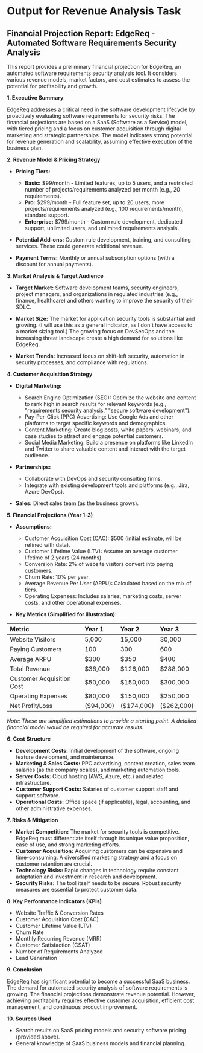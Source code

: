 # Output for Revenue Analysis Task

## Financial Projection Report: EdgeReq - Automated Software Requirements Security Analysis

This report provides a preliminary financial projection for EdgeReq, an automated software requirements security analysis tool. It considers various revenue models, market factors, and cost estimates to assess the potential for profitability and growth.

**1. Executive Summary**

EdgeReq addresses a critical need in the software development lifecycle by proactively evaluating software requirements for security risks. The financial projections are based on a SaaS (Software as a Service) model, with tiered pricing and a focus on customer acquisition through digital marketing and strategic partnerships. The model indicates strong potential for revenue generation and scalability, assuming effective execution of the business plan.

**2. Revenue Model & Pricing Strategy**

*   **Pricing Tiers:**
    *   **Basic:** \$99/month - Limited features, up to 5 users, and a restricted number of projects/requirements analyzed per month (e.g., 20 requirements).
    *   **Pro:** \$299/month - Full feature set, up to 20 users, more projects/requirements analyzed (e.g., 100 requirements/month), standard support.
    *   **Enterprise:** \$799/month - Custom rule development, dedicated support, unlimited users, and unlimited requirements analysis.

*   **Potential Add-ons:** Custom rule development, training, and consulting services. These could generate additional revenue.

*   **Payment Terms:** Monthly or annual subscription options (with a discount for annual payments).

**3. Market Analysis & Target Audience**

*   **Target Market:** Software development teams, security engineers, project managers, and organizations in regulated industries (e.g., finance, healthcare) and others wanting to improve the security of their SDLC.

*   **Market Size:** The market for application security tools is substantial and growing. (I will use this as a general indicator, as I don't have access to a market sizing tool.) The growing focus on DevSecOps and the increasing threat landscape create a high demand for solutions like EdgeReq.

*   **Market Trends:** Increased focus on shift-left security, automation in security processes, and compliance with regulations.

**4. Customer Acquisition Strategy**

*   **Digital Marketing:**
    *   Search Engine Optimization (SEO): Optimize the website and content to rank high in search results for relevant keywords (e.g., "requirements security analysis," "secure software development").
    *   Pay-Per-Click (PPC) Advertising: Use Google Ads and other platforms to target specific keywords and demographics.
    *   Content Marketing: Create blog posts, white papers, webinars, and case studies to attract and engage potential customers.
    *   Social Media Marketing: Build a presence on platforms like LinkedIn and Twitter to share valuable content and interact with the target audience.

*   **Partnerships:**
    *   Collaborate with DevOps and security consulting firms.
    *   Integrate with existing development tools and platforms (e.g., Jira, Azure DevOps).

*   **Sales:** Direct sales team (as the business grows).

**5. Financial Projections (Year 1-3)**

*   **Assumptions:**
    *   Customer Acquisition Cost (CAC): \$500 (initial estimate, will be refined with data).
    *   Customer Lifetime Value (LTV):  Assume an average customer lifetime of 2 years (24 months).
    *   Conversion Rate: 2% of website visitors convert into paying customers.
    *   Churn Rate: 10% per year.
    *   Average Revenue Per User (ARPU): Calculated based on the mix of tiers.
    *   Operating Expenses: Includes salaries, marketing costs, server costs, and other operational expenses.

*   **Key Metrics (Simplified for illustration):**

| Metric                | Year 1   | Year 2   | Year 3   |
| :-------------------- | :------- | :------- | :------- |
| Website Visitors      | 5,000    | 15,000   | 30,000   |
| Paying Customers     | 100      | 300      | 600      |
| Average ARPU         | \$300    | \$350    | \$400    |
| Total Revenue         | \$36,000 | \$126,000| \$288,000|
| Customer Acquisition Cost | \$50,000  | \$150,000 | \$300,000|
| Operating Expenses    | \$80,000  | \$150,000 | \$250,000|
| Net Profit/Loss       | (\$94,000) | (\$174,000)| (\$262,000) |

*Note: These are simplified estimations to provide a starting point. A detailed financial model would be required for accurate results.*

**6. Cost Structure**

*   **Development Costs:** Initial development of the software, ongoing feature development, and maintenance.
*   **Marketing & Sales Costs:** PPC advertising, content creation, sales team salaries (as the company scales), and marketing automation tools.
*   **Server Costs:** Cloud hosting (AWS, Azure, etc.) and related infrastructure.
*   **Customer Support Costs:** Salaries of customer support staff and support software.
*   **Operational Costs:** Office space (if applicable), legal, accounting, and other administrative expenses.

**7. Risks & Mitigation**

*   **Market Competition:** The market for security tools is competitive. EdgeReq must differentiate itself through its unique value proposition, ease of use, and strong marketing efforts.
*   **Customer Acquisition:** Acquiring customers can be expensive and time-consuming. A diversified marketing strategy and a focus on customer retention are crucial.
*   **Technology Risks:** Rapid changes in technology require constant adaptation and investment in research and development.
*   **Security Risks:** The tool itself needs to be secure. Robust security measures are essential to protect customer data.

**8. Key Performance Indicators (KPIs)**

*   Website Traffic & Conversion Rates
*   Customer Acquisition Cost (CAC)
*   Customer Lifetime Value (LTV)
*   Churn Rate
*   Monthly Recurring Revenue (MRR)
*   Customer Satisfaction (CSAT)
*   Number of Requirements Analyzed
*   Lead Generation

**9. Conclusion**

EdgeReq has significant potential to become a successful SaaS business. The demand for automated security analysis of software requirements is growing. The financial projections demonstrate revenue potential. However, achieving profitability requires effective customer acquisition, efficient cost management, and continuous product improvement.

**10. Sources Used**

*   Search results on SaaS pricing models and security software pricing (provided above).
*   General knowledge of SaaS business models and financial planning.
